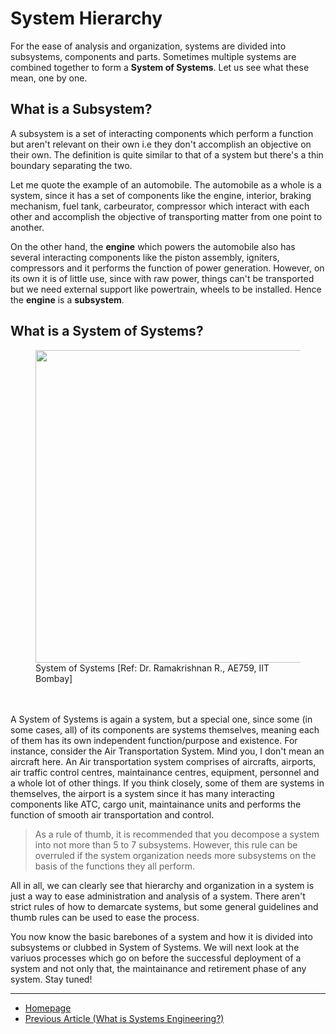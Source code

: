# System Hierarchy

For the ease of analysis and organization, systems are divided into subsystems, components and parts. Sometimes multiple systems are combined together to form a **System of Systems**. Let us see what these mean, one by one. 

## What is a Subsystem?
A subsystem is a set of interacting components which perform a function but aren't relevant on their own i.e they don't accomplish an objective on their own. The definition is quite similar to that of a system but there's a thin boundary separating the two. 

Let me quote the example of an automobile. The automobile as a whole is a system, since it has a set of components like the engine, interior, braking mechanism, fuel tank, carbeurator, compressor which interact with each other and accomplish the objective of transporting matter from one point to another. 

On the other hand, the **engine** which powers the automobile also has several interacting components like the piston assembly, igniters, compressors and it performs the function of power generation. However, on its own it is of little use, since with raw power, things can't be transported but we need external support like powertrain, wheels to be installed. Hence the **engine** is a **subsystem**.

## What is a System of Systems?

<figure>
  <img src="https://sohamphanseiitb.github.io/Think-in-Systems/assets/system_engg/system%20of%20systems.PNG" height=500>
  <figcaption> System of Systems [Ref: Dr. Ramakrishnan R., AE759, IIT Bombay] </figcaption>
  <br><br>
</figure>

A System of Systems is again a system, but a special one, since some (in some cases, all) of its components are systems themselves, meaning each of them has its own independent function/purpose and existence. For instance, consider the Air Transportation System. Mind you, I don't mean an aircraft here. An Air transportation system comprises of aircrafts, airports, air traffic control centres, maintainance centres, equipment, personnel and a whole lot of other things. If you think closely, some of them are systems in themselves, the airport is a system since it has many interacting components like ATC, cargo unit, maintainance units and performs the function of smooth air transportation and control. 

> As a rule of thumb, it is recommended that you decompose a system into not more than 5 to 7 subsystems. However, this rule can be overruled if the system organization needs more subsystems on the basis of the functions they all perform. 

All in all, we can clearly see that hierarchy and organization in a system is just a way to ease administration and analysis of a system. There aren't strict rules of how to demarcate systems, but some general guidelines and thumb rules can be used to ease the process. 

You now know the basic barebones of a system and how it is divided into subsystems or clubbed in System of Systems. We will next look at the variuos processes which go on before the successful deployment of a system and not only that, the maintainance and retirement phase of any system. Stay tuned!

---
- [Homepage](https://sohamphanseiitb.github.io/Think-in-Systems/index.html)
- [Previous Article (What is Systems Engineering?)](https://sohamphanseiitb.github.io/Think-in-Systems/Systems_Theory/systems_engg/systems-engineering.html)
